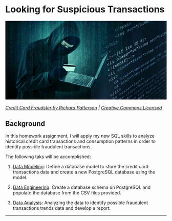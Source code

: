 # Looking for Suspicious Transactions

![Credit card fraudster](Images/credit_card_fraudster.jpg)

*[Credit Card Fraudster by Richard Patterson](https://www.flickr.com/photos/136770128@N07/42252105582/) | [Creative Commons Licensed](https://creativecommons.org/licenses/by/2.0/)*

## Background

In this homework assignment, I will apply my new SQL skills to analyze historical credit card transactions and consumption patterns in order to identify possible fraudulent transactions.

The following taks will be accomplished:

1. [Data Modeling](#Data-Modeling):
        Define a database model to store the credit card transactions data and create a new PostgreSQL database using the model.

2. [Data Engineering](#Data-Engineering): 
        Create a database schema on PostgreSQL and populate the database from the CSV files provided.

3. [Data Analysis](#Data-Analysis): 
        Analyzing the data to identify possible fraudulent transactions trends data and develop a report.

---

